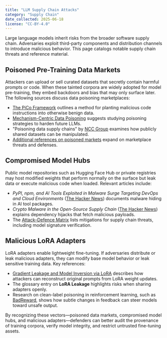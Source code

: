 ```yaml
---
title: "LLM Supply Chain Attacks"
category: "Supply Chain"
date_collected: 2025-06-18
license: "CC-BY-4.0"
---
```


Large language models inherit risks from the broader software supply chain. Adversaries exploit third-party components and distribution channels to introduce malicious behavior. This page catalogs notable supply chain threats and reference material.

## Poisoned Pre-Training Data Markets

Attackers can upload or sell curated datasets that secretly contain harmful prompts or code. When these tainted corpora are widely adopted for model pre-training, they embed backdoors and bias that may only surface later. The following sources discuss data poisoning marketplaces:

- [The PiCo Framework](../training-alignment/pico.md) outlines a method for planting malicious code instructions into otherwise benign data.
- [Mechanism-Centric Data Poisoning](../training-alignment/mechanism-centric-poisoning.md) suggests studying poisoning strategies to harden future LLMs.
- "Poisoning data supply chains" by [NCC Group](https://research.nccgroup.com/2022/12/05/exploring-prompt-injection-attacks/) examines how publicly shared datasets can be manipulated.
- [Additional references on poisoned markets](poisoned-pretraining-markets.md) expand on marketplace threats and defenses.

## Compromised Model Hubs

Public model repositories such as Hugging Face Hub or private registries may host modified weights that perform normally on the surface but leak data or execute malicious code when loaded. Relevant articles include:

- *PyPI, npm, and AI Tools Exploited in Malware Surge Targeting DevOps and Cloud Environments* ([The Hacker News](hackernews-pypi.html)) documents malware hiding in AI tool packages.
- *Crypto Malware in the Open-Source Supply Chain* ([The Hacker News](thehackernews-dependency-hijack.html)) explains dependency hijacks that fetch malicious payloads.
- The [Attack–Defence Matrix](../attack-defense-matrix.md) lists mitigations for supply chain threats, including model signature verification.

## Malicious LoRA Adapters

LoRA adapters enable lightweight fine-tuning. If adversaries distribute or leak malicious adapters, they can modify base model behavior or leak sensitive training data. Key references:

- [Gradient Leakage and Model Inversion via LoRA](../inference/gradient-leakage-inversion.md) describes how attackers can reconstruct original prompts from LoRA weight updates.
- The glossary entry on **LoRA Leakage** highlights risks when sharing adapters openly.
- Research on clean-label poisoning in reinforcement learning, such as [BadReward](../training-alignment/reinforcement-learning-alignment-attacks.md#badreward-clean-label-poisoning), shows how subtle changes in feedback can steer models toward unsafe output.

By recognizing these vectors—poisoned data markets, compromised model hubs, and malicious adapters—defenders can better audit the provenance of training corpora, verify model integrity, and restrict untrusted fine-tuning assets.

